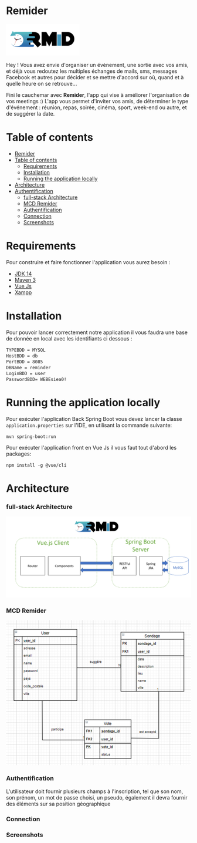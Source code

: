 Remider
=================

<img src="https://github.com/Xeolia/ProgWebMobile/blob/develop/projet-web-mobile/back/src/main/ressources/images/logoRemid.png" width="200">

Hey ! Vous avez envie d'organiser un évènement, une sortie avec vos amis, et déjà vous redoutez les multiples échanges de mails, sms, messages Facebook et autres pour décider et se mettre d'accord sur où, quand et à quelle heure on se retrouve...

Fini le cauchemar avec **Remider**, l'app qui vise à améliorer l'organisation de vos meetings :) 
L'app vous permet d'inviter vos amis, de déterminer le type d'événement : réunion, repas, soirée, cinéma, sport, week-end ou autre, et de suggérer la date.

Table of contents
=================

<!--ts-->
- [Remider](#remider)
- [Table of contents](#table-of-contents)
  -   [Requirements](#requirements)
  -   [Installation](#installation)
  -   [Running the application locally](#running-the-application-locally)
- [Architecture](#architecture)
- [Authentification](#authentification)
    + [full-stack Architecture](#full-stack-architecture)
    + [MCD Remider](#mcd-remider)
    + [Authentification](#authentification)
    + [Connection](#connection)
    + [Screenshots](#screenshots)
<!--te-->

    

Requirements
============

Pour construire et faire fonctionner l'application vous aurez besoin :

- [JDK 14](https://www.oracle.com/java/technologies/javase/jdk14-archive-downloads.html)
- [Maven 3](https://maven.apache.org)
- [Vue Js](https://fr.vuejs.org/v2/guide/installation.html)
- [Xampp](https://www.apachefriends.org/fr/index.html)


Installation
============

Pour pouvoir lancer correctement notre application il vous faudra une base de donnée en local avec les identifiants ci dessous :

```
TYPEBDD = MYSQL
HostBDD = db
PortBDD = 8085
DBName = reminder
LoginBDD = user
PasswordBDD= WEBEsiea0!
```


Running the application locally
============

Pour exécuter l'application Back Spring Boot vous devez lancer la classe `application.properties` sur l'IDE, en utilisant la commande suivante:

```shell
mvn spring-boot:run
```
Pour exécuter l'application front en Vue Js il vous faut tout d'abord les packages:
```shell
npm install -g @vue/cli
```


Architecture
============


### full-stack Architecture

<img src="https://github.com/Xeolia/ProgWebMobile/blob/develop/projet-web-mobile/back/src/main/ressources/images/full-stack.PNG" width="900">



### MCD Remider

![image](https://github.com/Xeolia/ProgWebMobile/blob/develop/projet-web-mobile/back/src/main/ressources/images/mcd.PNG)

### Authentification


L'utilisateur doit fournir plusieurs champs à l'inscription, tel que son nom, son prénom, un mot de passe choisi, un pseudo, également il devra fournir des éléments sur sa position géographique

### Connection

### Screenshots


